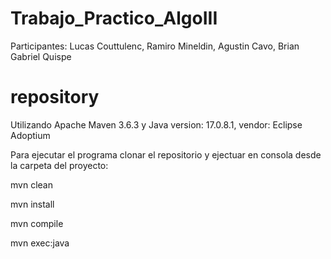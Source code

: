 # Trabajo_Practico_AlgoIII
Participantes: Lucas Couttulenc, Ramiro Mineldin,  Agustin Cavo, Brian Gabriel Quispe
# repository

Utilizando Apache Maven 3.6.3 y Java version: 17.0.8.1, vendor: Eclipse Adoptium

Para ejecutar el programa clonar el repositorio y ejectuar en consola desde la carpeta del proyecto:

mvn clean

mvn install

mvn compile

mvn exec:java
